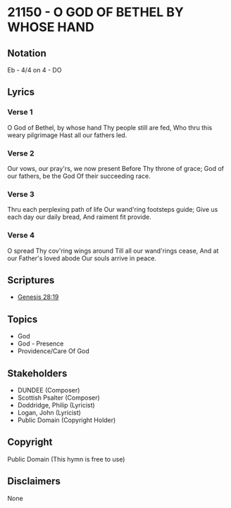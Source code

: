 # 21150 - O GOD OF BETHEL BY WHOSE HAND

## Notation

Eb - 4/4 on 4 - DO

## Lyrics

### Verse 1

O God of Bethel, by whose hand Thy people still are fed, Who thru this weary pilgrimage Hast all our fathers led.

### Verse 2

Our vows, our pray'rs, we now present Before Thy throne of grace; God of our fathers, be the God Of their succeeding race.

### Verse 3

Thru each perplexing path of life Our wand'ring footsteps guide; Give us each day our daily bread, And raiment fit provide.

### Verse 4

O spread Thy cov'ring wings around Till all our wand'rings cease, And at our Father's loved abode Our souls arrive in peace.


## Scriptures

- [Genesis 28:19](https://www.biblegateway.com/passage/?search=Genesis%2028%3A19)

## Topics

- God
- God - Presence
- Providence/Care Of God

## Stakeholders

- DUNDEE (Composer)
- Scottish Psalter (Composer)
- Doddridge, Philip (Lyricist)
- Logan, John (Lyricist)
- Public Domain (Copyright Holder)

## Copyright

Public Domain
(This hymn is free to use)

## Disclaimers

None

